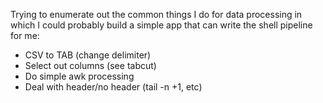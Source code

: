 Trying to enumerate out the common things I do for data processing in which I could probably build a simple app that can write the shell pipeline for me:

- CSV to TAB (change delimiter)
- Select out columns (see tabcut)
- Do simple awk processing
- Deal with header/no header (tail -n +1, etc)
